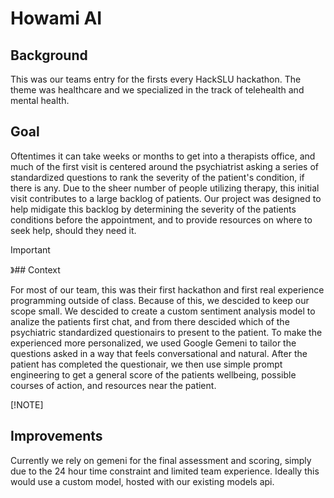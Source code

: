 # Howami AI

## Background

This was our teams entry for the firsts every HackSLU hackathon. The theme was healthcare and we specialized in the track of telehealth and mental health.

## Goal

Oftentimes it can take weeks or months to get into a therapists office, and much of the first visit 
is centered around the psychiatrist asking a series of standardized questions to rank the 
severity of the patient's condition, if there is any. Due to the sheer number of people utilizing 
therapy, this initial visit contributes to a large backlog of patients. Our project was designed to
help midigate this backlog by determining the severity of the patients conditions before the appointment,
and to provide resources on where to seek help, should they need it.

> [!IMPORTANT]
》## Context

For most of our team, this was their first hackathon and first real experience programming outside of class.
Because of this, we descided to keep our scope small. We descided to create a custom sentiment analysis model
to analize the patients first chat, and from there descided which of the psychiatric standardized questionairs to
present to the patient. To make the experienced more personalized, we used Google Gemeni to tailor the questions 
asked in a way that feels conversational and natural. After the patient has completed the questionair, we then 
use simple prompt engineering to get a general score of the patients wellbeing, possible courses of action, and resources
near the patient.

[!NOTE]
## Improvements

Currently we rely on gemeni for the final assessment and scoring, simply due to the 24 hour time constraint and limited
team experience. Ideally this would use a custom model, hosted with our existing models api.
